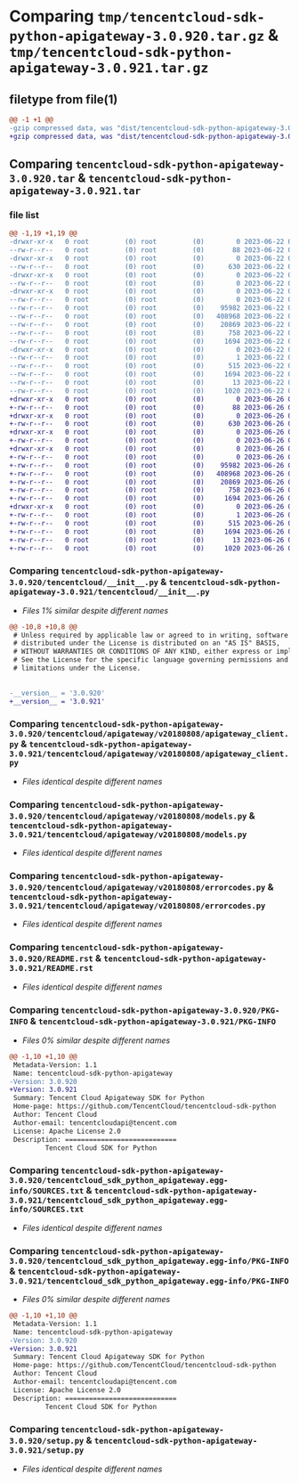 # Comparing `tmp/tencentcloud-sdk-python-apigateway-3.0.920.tar.gz` & `tmp/tencentcloud-sdk-python-apigateway-3.0.921.tar.gz`

## filetype from file(1)

```diff
@@ -1 +1 @@
-gzip compressed data, was "dist/tencentcloud-sdk-python-apigateway-3.0.920.tar", last modified: Thu Jun 22 00:16:18 2023, max compression
+gzip compressed data, was "dist/tencentcloud-sdk-python-apigateway-3.0.921.tar", last modified: Mon Jun 26 00:16:13 2023, max compression
```

## Comparing `tencentcloud-sdk-python-apigateway-3.0.920.tar` & `tencentcloud-sdk-python-apigateway-3.0.921.tar`

### file list

```diff
@@ -1,19 +1,19 @@
-drwxr-xr-x   0 root         (0) root         (0)        0 2023-06-22 00:16:18.000000 tencentcloud-sdk-python-apigateway-3.0.920/
--rw-r--r--   0 root         (0) root         (0)       88 2023-06-22 00:16:18.000000 tencentcloud-sdk-python-apigateway-3.0.920/setup.cfg
-drwxr-xr-x   0 root         (0) root         (0)        0 2023-06-22 00:16:18.000000 tencentcloud-sdk-python-apigateway-3.0.920/tencentcloud/
--rw-r--r--   0 root         (0) root         (0)      630 2023-06-22 00:16:18.000000 tencentcloud-sdk-python-apigateway-3.0.920/tencentcloud/__init__.py
-drwxr-xr-x   0 root         (0) root         (0)        0 2023-06-22 00:16:18.000000 tencentcloud-sdk-python-apigateway-3.0.920/tencentcloud/apigateway/
--rw-r--r--   0 root         (0) root         (0)        0 2023-06-22 00:16:18.000000 tencentcloud-sdk-python-apigateway-3.0.920/tencentcloud/apigateway/__init__.py
-drwxr-xr-x   0 root         (0) root         (0)        0 2023-06-22 00:16:18.000000 tencentcloud-sdk-python-apigateway-3.0.920/tencentcloud/apigateway/v20180808/
--rw-r--r--   0 root         (0) root         (0)        0 2023-06-22 00:16:18.000000 tencentcloud-sdk-python-apigateway-3.0.920/tencentcloud/apigateway/v20180808/__init__.py
--rw-r--r--   0 root         (0) root         (0)    95982 2023-06-22 00:16:18.000000 tencentcloud-sdk-python-apigateway-3.0.920/tencentcloud/apigateway/v20180808/apigateway_client.py
--rw-r--r--   0 root         (0) root         (0)   408968 2023-06-22 00:16:18.000000 tencentcloud-sdk-python-apigateway-3.0.920/tencentcloud/apigateway/v20180808/models.py
--rw-r--r--   0 root         (0) root         (0)    20869 2023-06-22 00:16:18.000000 tencentcloud-sdk-python-apigateway-3.0.920/tencentcloud/apigateway/v20180808/errorcodes.py
--rw-r--r--   0 root         (0) root         (0)      758 2023-06-22 00:16:18.000000 tencentcloud-sdk-python-apigateway-3.0.920/README.rst
--rw-r--r--   0 root         (0) root         (0)     1694 2023-06-22 00:16:18.000000 tencentcloud-sdk-python-apigateway-3.0.920/PKG-INFO
-drwxr-xr-x   0 root         (0) root         (0)        0 2023-06-22 00:16:18.000000 tencentcloud-sdk-python-apigateway-3.0.920/tencentcloud_sdk_python_apigateway.egg-info/
--rw-r--r--   0 root         (0) root         (0)        1 2023-06-22 00:16:18.000000 tencentcloud-sdk-python-apigateway-3.0.920/tencentcloud_sdk_python_apigateway.egg-info/dependency_links.txt
--rw-r--r--   0 root         (0) root         (0)      515 2023-06-22 00:16:18.000000 tencentcloud-sdk-python-apigateway-3.0.920/tencentcloud_sdk_python_apigateway.egg-info/SOURCES.txt
--rw-r--r--   0 root         (0) root         (0)     1694 2023-06-22 00:16:18.000000 tencentcloud-sdk-python-apigateway-3.0.920/tencentcloud_sdk_python_apigateway.egg-info/PKG-INFO
--rw-r--r--   0 root         (0) root         (0)       13 2023-06-22 00:16:18.000000 tencentcloud-sdk-python-apigateway-3.0.920/tencentcloud_sdk_python_apigateway.egg-info/top_level.txt
--rw-r--r--   0 root         (0) root         (0)     1020 2023-06-22 00:16:18.000000 tencentcloud-sdk-python-apigateway-3.0.920/setup.py
+drwxr-xr-x   0 root         (0) root         (0)        0 2023-06-26 00:16:13.000000 tencentcloud-sdk-python-apigateway-3.0.921/
+-rw-r--r--   0 root         (0) root         (0)       88 2023-06-26 00:16:13.000000 tencentcloud-sdk-python-apigateway-3.0.921/setup.cfg
+drwxr-xr-x   0 root         (0) root         (0)        0 2023-06-26 00:16:13.000000 tencentcloud-sdk-python-apigateway-3.0.921/tencentcloud/
+-rw-r--r--   0 root         (0) root         (0)      630 2023-06-26 00:16:13.000000 tencentcloud-sdk-python-apigateway-3.0.921/tencentcloud/__init__.py
+drwxr-xr-x   0 root         (0) root         (0)        0 2023-06-26 00:16:13.000000 tencentcloud-sdk-python-apigateway-3.0.921/tencentcloud/apigateway/
+-rw-r--r--   0 root         (0) root         (0)        0 2023-06-26 00:16:13.000000 tencentcloud-sdk-python-apigateway-3.0.921/tencentcloud/apigateway/__init__.py
+drwxr-xr-x   0 root         (0) root         (0)        0 2023-06-26 00:16:13.000000 tencentcloud-sdk-python-apigateway-3.0.921/tencentcloud/apigateway/v20180808/
+-rw-r--r--   0 root         (0) root         (0)        0 2023-06-26 00:16:13.000000 tencentcloud-sdk-python-apigateway-3.0.921/tencentcloud/apigateway/v20180808/__init__.py
+-rw-r--r--   0 root         (0) root         (0)    95982 2023-06-26 00:16:13.000000 tencentcloud-sdk-python-apigateway-3.0.921/tencentcloud/apigateway/v20180808/apigateway_client.py
+-rw-r--r--   0 root         (0) root         (0)   408968 2023-06-26 00:16:13.000000 tencentcloud-sdk-python-apigateway-3.0.921/tencentcloud/apigateway/v20180808/models.py
+-rw-r--r--   0 root         (0) root         (0)    20869 2023-06-26 00:16:13.000000 tencentcloud-sdk-python-apigateway-3.0.921/tencentcloud/apigateway/v20180808/errorcodes.py
+-rw-r--r--   0 root         (0) root         (0)      758 2023-06-26 00:16:13.000000 tencentcloud-sdk-python-apigateway-3.0.921/README.rst
+-rw-r--r--   0 root         (0) root         (0)     1694 2023-06-26 00:16:13.000000 tencentcloud-sdk-python-apigateway-3.0.921/PKG-INFO
+drwxr-xr-x   0 root         (0) root         (0)        0 2023-06-26 00:16:13.000000 tencentcloud-sdk-python-apigateway-3.0.921/tencentcloud_sdk_python_apigateway.egg-info/
+-rw-r--r--   0 root         (0) root         (0)        1 2023-06-26 00:16:13.000000 tencentcloud-sdk-python-apigateway-3.0.921/tencentcloud_sdk_python_apigateway.egg-info/dependency_links.txt
+-rw-r--r--   0 root         (0) root         (0)      515 2023-06-26 00:16:13.000000 tencentcloud-sdk-python-apigateway-3.0.921/tencentcloud_sdk_python_apigateway.egg-info/SOURCES.txt
+-rw-r--r--   0 root         (0) root         (0)     1694 2023-06-26 00:16:13.000000 tencentcloud-sdk-python-apigateway-3.0.921/tencentcloud_sdk_python_apigateway.egg-info/PKG-INFO
+-rw-r--r--   0 root         (0) root         (0)       13 2023-06-26 00:16:13.000000 tencentcloud-sdk-python-apigateway-3.0.921/tencentcloud_sdk_python_apigateway.egg-info/top_level.txt
+-rw-r--r--   0 root         (0) root         (0)     1020 2023-06-26 00:16:13.000000 tencentcloud-sdk-python-apigateway-3.0.921/setup.py
```

### Comparing `tencentcloud-sdk-python-apigateway-3.0.920/tencentcloud/__init__.py` & `tencentcloud-sdk-python-apigateway-3.0.921/tencentcloud/__init__.py`

 * *Files 1% similar despite different names*

```diff
@@ -10,8 +10,8 @@
 # Unless required by applicable law or agreed to in writing, software
 # distributed under the License is distributed on an "AS IS" BASIS,
 # WITHOUT WARRANTIES OR CONDITIONS OF ANY KIND, either express or implied.
 # See the License for the specific language governing permissions and
 # limitations under the License.
 
 
-__version__ = '3.0.920'
+__version__ = '3.0.921'
```

### Comparing `tencentcloud-sdk-python-apigateway-3.0.920/tencentcloud/apigateway/v20180808/apigateway_client.py` & `tencentcloud-sdk-python-apigateway-3.0.921/tencentcloud/apigateway/v20180808/apigateway_client.py`

 * *Files identical despite different names*

### Comparing `tencentcloud-sdk-python-apigateway-3.0.920/tencentcloud/apigateway/v20180808/models.py` & `tencentcloud-sdk-python-apigateway-3.0.921/tencentcloud/apigateway/v20180808/models.py`

 * *Files identical despite different names*

### Comparing `tencentcloud-sdk-python-apigateway-3.0.920/tencentcloud/apigateway/v20180808/errorcodes.py` & `tencentcloud-sdk-python-apigateway-3.0.921/tencentcloud/apigateway/v20180808/errorcodes.py`

 * *Files identical despite different names*

### Comparing `tencentcloud-sdk-python-apigateway-3.0.920/README.rst` & `tencentcloud-sdk-python-apigateway-3.0.921/README.rst`

 * *Files identical despite different names*

### Comparing `tencentcloud-sdk-python-apigateway-3.0.920/PKG-INFO` & `tencentcloud-sdk-python-apigateway-3.0.921/PKG-INFO`

 * *Files 0% similar despite different names*

```diff
@@ -1,10 +1,10 @@
 Metadata-Version: 1.1
 Name: tencentcloud-sdk-python-apigateway
-Version: 3.0.920
+Version: 3.0.921
 Summary: Tencent Cloud Apigateway SDK for Python
 Home-page: https://github.com/TencentCloud/tencentcloud-sdk-python
 Author: Tencent Cloud
 Author-email: tencentcloudapi@tencent.com
 License: Apache License 2.0
 Description: ============================
         Tencent Cloud SDK for Python
```

### Comparing `tencentcloud-sdk-python-apigateway-3.0.920/tencentcloud_sdk_python_apigateway.egg-info/SOURCES.txt` & `tencentcloud-sdk-python-apigateway-3.0.921/tencentcloud_sdk_python_apigateway.egg-info/SOURCES.txt`

 * *Files identical despite different names*

### Comparing `tencentcloud-sdk-python-apigateway-3.0.920/tencentcloud_sdk_python_apigateway.egg-info/PKG-INFO` & `tencentcloud-sdk-python-apigateway-3.0.921/tencentcloud_sdk_python_apigateway.egg-info/PKG-INFO`

 * *Files 0% similar despite different names*

```diff
@@ -1,10 +1,10 @@
 Metadata-Version: 1.1
 Name: tencentcloud-sdk-python-apigateway
-Version: 3.0.920
+Version: 3.0.921
 Summary: Tencent Cloud Apigateway SDK for Python
 Home-page: https://github.com/TencentCloud/tencentcloud-sdk-python
 Author: Tencent Cloud
 Author-email: tencentcloudapi@tencent.com
 License: Apache License 2.0
 Description: ============================
         Tencent Cloud SDK for Python
```

### Comparing `tencentcloud-sdk-python-apigateway-3.0.920/setup.py` & `tencentcloud-sdk-python-apigateway-3.0.921/setup.py`

 * *Files identical despite different names*

